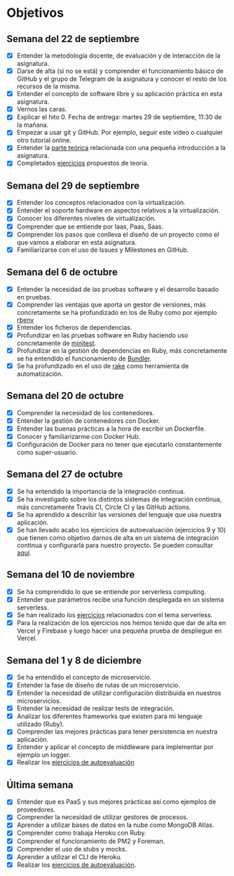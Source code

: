 # Objetivos

## Semana del 22 de septiembre
 
- [X] Entender la metodología docente, de evaluación y de interacción de la asignatura.
- [X] Darse de alta (si no se está) y comprender el funcionamiento básico de GitHub y el grupo de Telegram de la asignatura y conocer el resto de los recursos de la misma.
- [X] Entender el concepto de software libre y su aplicación práctica en esta asignatura.
- [X] Vernos las caras.
- [X] Explicar el hito 0. Fecha de entrega: martes 29 de septiembre, 11:30 de la mañana.
- [X] Empezar a usar git y GitHub. Por ejemplo, seguir este vídeo o cualquier otro tutorial online.
- [X] Entender la [parte teórica](https://jj.github.io/IV/documentos/temas/Intro_concepto_y_soporte_fisico) relacionada con una pequeña introducción a la asignatura.
- [X] Completados [ejercicios](https://github.com/antoniocuadros/ejercicios-apuntes-IV/blob/master/Ejercicios/Tema%201%20Introduccion/Ejercicios/Ejercicios_tema_1.md) propuestos de teoría.

## Semana del 29 de septiembre
 
- [X] Entender los conceptos relacionados con la virtualización.
- [X] Entender el soporte hardware en aspectos relativos a la virtualización.
- [X] Conocer los diferentes niveles de virtualización.
- [X] Comprender que se entiende por Iaas, Paas, Saas.
- [X] Comprender los pasos que conlleva el diseño de un proyecto como el que vamos a elaborar en esta asignatura.
- [X] Familiarizarse con el uso de Issues y Milestones en GitHub.

## Semana del 6 de octubre
- [X] Entender la necesidad de las pruebas software y el desarrollo basado en pruebas.
- [X] Comprender las ventajas que aporta un gestor de versiones, más concretamente se ha profundizado en los de Ruby como por ejemplo [rbenv](https://github.com/rbenv/rbenv)
- [X] Entender los ficheros de dependencias.
- [X] Profundizar en las pruebas software en Ruby haciendo uso concretamente de [minitest](https://github.com/seattlerb/minitest).
- [X] Profundizar en la gestión de dependencias en Ruby, más concretamente se ha entendido el funcionamiento de [Bundler](https://bundler.io/).
- [X] Se ha profundizado en el uso de [rake](https://rubygems.org/gems/rake/versions/11.2.2?locale=es) como herramienta de automatización.

## Semana del 20 de octubre
- [X] Comprender la necesidad de los contenedores.
- [X] Entender la gestión de contenedores con Docker.
- [X] Entender las buenas prácticas a la hora de escribir un Dockerfile.
- [X] Conocer y familiarizarme con Docker Hub.
- [X] Configuración de Docker para no tener que ejecutarlo constantemente como super-usuario.

## Semana del 27 de octubre
- [X] Se ha entendido la importancia de la integración continua.
- [X] Se ha investigado sobre los distintos sistemas de integración continua, más concretamente Travis CI, Circle CI y las GitHub actions.
- [X] Se ha aprendido a describir las versiones del lenguaje que usa nuestra aplicación.
- [X] Se han llevado acabo los ejercicios de autoevaluación (ejercicios 9 y 10) que tienen como objetivo darnos de alta en un sistema de integración continua y configurarla para nuestro proyecto. Se pueden consultar [aquí](https://github.com/antoniocuadros/ejercicios-apuntes-IV/blob/master/Ejercicios/Tema_Integracion_Continua/ejercicios.md).

## Semana del 10 de noviembre
- [X] Se ha comprendido lo que se entiende por serverless computing.
- [X] Entender que parámetros recibe una función desplegada en un sistema serverless.
- [X] Se han realizado los [ejercicios](https://github.com/antoniocuadros/ejercicios-apuntes-IV/blob/master/Ejercicios/Tema_Serverless/ejercicios.md) relacionados con el tema serverless.
- [X] Para la realización de los ejercicios nos hemos tenido que dar de alta en Vercel y Firebase y luego hacer una pequeña prueba de despliegue en Vercel.

## Semana del 1 y 8 de diciembre
- [X] Se ha entendido el concepto de microservicio.
- [X] Entender la fase de diseño de rutas de un microservicio.
- [X] Entender la necesidad de utilizar configuración distribuida en nuestros microservicios.
- [X] Entender la necesidad de realizar tests de integración.
- [X] Analizar los diferentes frameworks que existen para mi lenguaje utilizado (Ruby).
- [X] Comprender las mejores prácticas para tener persistencia en nuestra aplicación.
- [X] Entender y aplicar el concepto de middleware para implementar por ejemplo un logger.
- [X] Realizar los [ejercicios de autoevaluación](https://github.com/antoniocuadros/ejercicios-apuntes-IV/blob/master/Ejercicios/Tema_Microservicios/ejercicios.md)

## Última semana
- [X] Entender que es PaaS y sus mejores prácticas así como ejemplos de proveedores.
- [X] Comprender la necesidad de utilizar gestores de procesos.
- [X] Aprender a utilizar bases de datos en la nube como MongoDB Atlas.
- [X] Comprender como trabaja Heroku con Ruby.
- [X] Comprender el funcionamiento de PM2 y Foreman.
- [X] Comprender el uso de stubs y mocks.
- [X] Aprender a utilizar el CLI de Heroku.
- [X] Realizar los [ejercicios de autoevaluación](https://github.com/antoniocuadros/ejercicios-apuntes-IV/blob/master/Ejercicios/Tema_PaaS/ejercicios.md).
